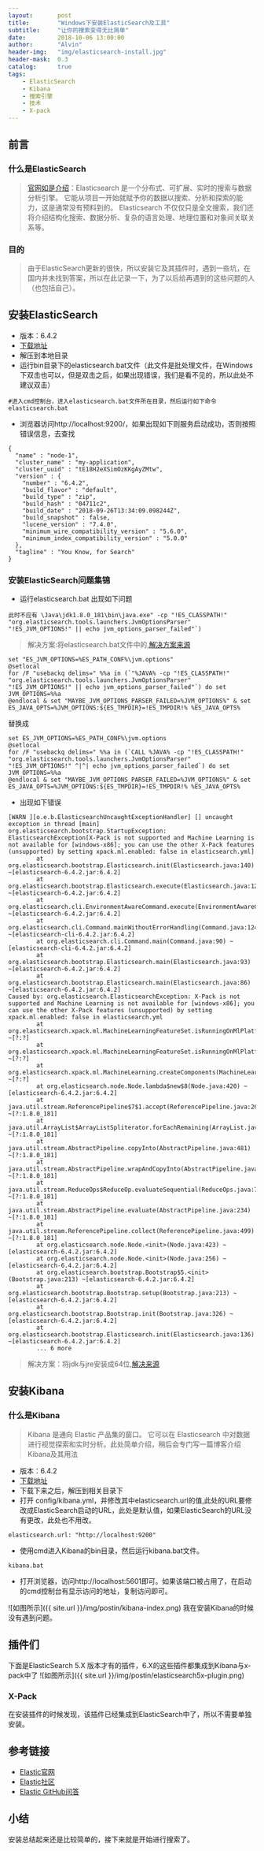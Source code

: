 ```yaml
---
layout:       post
title:        "Windows下安装ElasticSearch及工具"
subtitle:     "让你的搜索变得无比简单"
date:         2018-10-06 13:00:00
author:       "Alvin"
header-img:   "img/elasticsearch-install.jpg"
header-mask:  0.3
catalog:      true
tags:
    - ElasticSearch
    - Kibana
    - 搜索引擎
    - 技术
    - X-pack
---
```


## 前言

### 什么是ElasticSearch
>[官网如是介绍](https://www.elastic.co/guide/cn/elasticsearch/guide/current/preface.html)：Elasticsearch 是一个分布式、可扩展、实时的搜索与数据分析引擎。 它能从项目一开始就赋予你的数据以搜索、分析和探索的能力，这是通常没有预料到的。 Elasticsearch 不仅仅只是全文搜索，我们还将介绍结构化搜索、数据分析、复杂的语言处理、地理位置和对象间关联关系等。

### 目的
>由于ElasticSearch更新的很快，所以安装它及其插件时，遇到一些坑，在国内并未找到答案，所以在此记录一下，为了以后给再遇到的这些问题的人（也包括自己）。

## 安装ElasticSearch
* 版本：6.4.2
* [下载地址](https://artifacts.elastic.co/downloads/elasticsearch/elasticsearch-6.4.2.zip) 
* 解压到本地目录
* 运行bin目录下的elasticsearch.bat文件（此文件是批处理文件，在Windows下双击也可以，但是双击之后，如果出现错误，我们是看不见的，所以此处不建议双击）

```
#进入cmd控制台，进入elasticsearch.bat文件所在目录，然后运行如下命令
elasticsearch.bat
```
* 浏览器访问http://localhost:9200/，如果出现如下则服务启动成功，否则按照错误信息，去查找

```
{
  "name" : "node-1",
  "cluster_name" : "my-application",
  "cluster_uuid" : "tE18H2eXSimOzKKgAyZMtw",
  "version" : {
    "number" : "6.4.2",
    "build_flavor" : "default",
    "build_type" : "zip",
    "build_hash" : "04711c2",
    "build_date" : "2018-09-26T13:34:09.098244Z",
    "build_snapshot" : false,
    "lucene_version" : "7.4.0",
    "minimum_wire_compatibility_version" : "5.6.0",
    "minimum_index_compatibility_version" : "5.0.0"
  },
  "tagline" : "You Know, for Search"
}
```

### 安装ElasticSearch问题集锦


* 运行elasticsearch.bat 出现如下问题

```
此时不应有 \Java\jdk1.8.0_181\bin\java.exe" -cp "!ES_CLASSPATH!" "org.elasticsearch.tools.launchers.JvmOptionsParser" "!ES_JVM_OPTIONS!" || echo jvm_options_parser_failed"`)
```
>解决方案:将elasticsearch.bat文件中的,[解决方案来源](https://github.com/elastic/elasticsearch/issues/30606)

```
set "ES_JVM_OPTIONS=%ES_PATH_CONF%\jvm.options"
@setlocal
for /F "usebackq delims=" %%a in (`"%JAVA% -cp "!ES_CLASSPATH!" "org.elasticsearch.tools.launchers.JvmOptionsParser" "!ES_JVM_OPTIONS!" || echo jvm_options_parser_failed"`) do set JVM_OPTIONS=%%a
@endlocal & set "MAYBE_JVM_OPTIONS_PARSER_FAILED=%JVM_OPTIONS%" & set ES_JAVA_OPTS=%JVM_OPTIONS:${ES_TMPDIR}=!ES_TMPDIR!% %ES_JAVA_OPTS%
```
替换成

```
set ES_JVM_OPTIONS=%ES_PATH_CONF%\jvm.options
@setlocal
for /F "usebackq delims=" %%a in (`CALL %JAVA% -cp "!ES_CLASSPATH!" "org.elasticsearch.tools.launchers.JvmOptionsParser" "!ES_JVM_OPTIONS!" ^|^| echo jvm_options_parser_failed`) do set JVM_OPTIONS=%%a
@endlocal & set "MAYBE_JVM_OPTIONS_PARSER_FAILED=%JVM_OPTIONS%" & set ES_JAVA_OPTS=%JVM_OPTIONS:${ES_TMPDIR}=!ES_TMPDIR!% %ES_JAVA_OPTS%
```
* 出现如下错误


```
[WARN ][o.e.b.ElasticsearchUncaughtExceptionHandler] [] uncaught exception in thread [main]
org.elasticsearch.bootstrap.StartupException: ElasticsearchException[X-Pack is not supported and Machine Learning is not available for [windows-x86]; you can use the other X-Pack features (unsupported) by setting xpack.ml.enabled: false in elasticsearch.yml]
        at org.elasticsearch.bootstrap.Elasticsearch.init(Elasticsearch.java:140) ~[elasticsearch-6.4.2.jar:6.4.2]
        at org.elasticsearch.bootstrap.Elasticsearch.execute(Elasticsearch.java:127) ~[elasticsearch-6.4.2.jar:6.4.2]
        at org.elasticsearch.cli.EnvironmentAwareCommand.execute(EnvironmentAwareCommand.java:86) ~[elasticsearch-6.4.2.jar:6.4.2]
        at org.elasticsearch.cli.Command.mainWithoutErrorHandling(Command.java:124) ~[elasticsearch-cli-6.4.2.jar:6.4.2]
        at org.elasticsearch.cli.Command.main(Command.java:90) ~[elasticsearch-cli-6.4.2.jar:6.4.2]
        at org.elasticsearch.bootstrap.Elasticsearch.main(Elasticsearch.java:93) ~[elasticsearch-6.4.2.jar:6.4.2]
        at org.elasticsearch.bootstrap.Elasticsearch.main(Elasticsearch.java:86) ~[elasticsearch-6.4.2.jar:6.4.2]
Caused by: org.elasticsearch.ElasticsearchException: X-Pack is not supported and Machine Learning is not available for [windows-x86]; you can use the other X-Pack features (unsupported) by setting xpack.ml.enabled: false in elasticsearch.yml
        at org.elasticsearch.xpack.ml.MachineLearningFeatureSet.isRunningOnMlPlatform(MachineLearningFeatureSet.java:103) ~[?:?]
        at org.elasticsearch.xpack.ml.MachineLearningFeatureSet.isRunningOnMlPlatform(MachineLearningFeatureSet.java:94) ~[?:?]
        at org.elasticsearch.xpack.ml.MachineLearning.createComponents(MachineLearning.java:374) ~[?:?]
        at org.elasticsearch.node.Node.lambda$new$8(Node.java:420) ~[elasticsearch-6.4.2.jar:6.4.2]
        at java.util.stream.ReferencePipeline$7$1.accept(ReferencePipeline.java:267) ~[?:1.8.0_181]
        at java.util.ArrayList$ArrayListSpliterator.forEachRemaining(ArrayList.java:1382) ~[?:1.8.0_181]
        at java.util.stream.AbstractPipeline.copyInto(AbstractPipeline.java:481) ~[?:1.8.0_181]
        at java.util.stream.AbstractPipeline.wrapAndCopyInto(AbstractPipeline.java:471) ~[?:1.8.0_181]
        at java.util.stream.ReduceOps$ReduceOp.evaluateSequential(ReduceOps.java:708) ~[?:1.8.0_181]
        at java.util.stream.AbstractPipeline.evaluate(AbstractPipeline.java:234) ~[?:1.8.0_181]
        at java.util.stream.ReferencePipeline.collect(ReferencePipeline.java:499) ~[?:1.8.0_181]
        at org.elasticsearch.node.Node.<init>(Node.java:423) ~[elasticsearch-6.4.2.jar:6.4.2]
        at org.elasticsearch.node.Node.<init>(Node.java:256) ~[elasticsearch-6.4.2.jar:6.4.2]
        at org.elasticsearch.bootstrap.Bootstrap$5.<init>(Bootstrap.java:213) ~[elasticsearch-6.4.2.jar:6.4.2]
        at org.elasticsearch.bootstrap.Bootstrap.setup(Bootstrap.java:213) ~[elasticsearch-6.4.2.jar:6.4.2]
        at org.elasticsearch.bootstrap.Bootstrap.init(Bootstrap.java:326) ~[elasticsearch-6.4.2.jar:6.4.2]
        at org.elasticsearch.bootstrap.Elasticsearch.init(Elasticsearch.java:136) ~[elasticsearch-6.4.2.jar:6.4.2]
        ... 6 more
```
>解决方案：将jdk与jre安装成64位,[解决来源](https://discuss.elastic.co/t/x-pack-is-not-supported-and-machine-learning-is-not-available-for-windows-x86/85084)


## 安装Kibana

### 什么是Kibana
>Kibana 是通向 Elastic 产品集的窗口。 它可以在 Elasticsearch 中对数据进行视觉探索和实时分析。此处简单介绍，稍后会专门写一篇博客介绍Kibana及其用法
* 版本：6.4.2
* [下载地址](https://artifacts.elastic.co/downloads/kibana/kibana-6.4.2-windows-x86_64.zip)
* 下载下来之后，解压到相关目录下
* 打开 config/kibana.yml，并修改其中elasticsearch.url的值,此处的URL要修改成ElasticSearch启动的URL，此处是默认值，如果ElasticSearch的URL没有更改，此处也不用改。

```
elasticsearch.url: "http://localhost:9200"
```
* 使用cmd进入Kibana的bin目录，然后运行kibana.bat文件。

```
kibana.bat
```
* 打开浏览器，访问http://localhost:5601即可。如果该端口被占用了，在启动的cmd控制台有显示访问的地址，复制访问即可。

![如图所示]({{ site.url }}/img/postin/kibana-index.png)
我在安装Kibana的时候没有遇到问题。

## 插件们

下面是ElasticSearch 5.X 版本才有的插件，6.X的这些插件都集成到Kibana与x-pack中了
![如图所示]({{ site.url }}/img/postin/elasticsearch5x-plugin.png)

### X-Pack

在安装插件的时候发现，该插件已经集成到ElasticSearch中了，所以不需要单独安装。

## 参考链接

* [Elastic官网](https://www.elastic.co)
* [Elastic社区](https://discuss.elastic.co/t/x-pack-is-not-supported-and-machine-learning-is-not-available-for-windows-x86/85084)
* [Elastic GitHub问答](https://github.com/elastic/elasticsearch/issues/30606)

## 小结
安装总结起来还是比较简单的，接下来就是开始进行搜索了。
